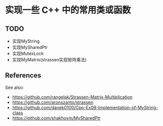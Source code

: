 # 实现一些 C++ 中的常用类或函数

## TODO

- 实现MyString
- 实现MySharedPtr
- 实现MutexLock
- 实现MyMatrix(strassen实现矩阵乘法)

## References
See also:

- https://github.com/rangelak/Strassen-Matrix-Multiplication
- https://github.com/aronszanto/strassen
- https://github.com/danek0100/Cpp-Ex08-Implementation-of-MyString-class
- https://github.com/shakhovm/MySharedPtr
